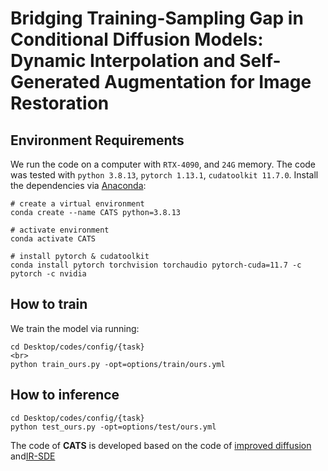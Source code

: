# Bridging Training-Sampling Gap in Conditional Diffusion Models: <br> Dynamic Interpolation and Self-Generated Augmentation for Image Restoration


## Environment Requirements

 We run the code on a computer with `RTX-4090`, and `24G` memory. The code was tested with `python 3.8.13`, `pytorch 1.13.1`, `cudatoolkit 11.7.0`. Install the dependencies via [Anaconda](https://www.anaconda.com/):

```
# create a virtual environment
conda create --name CATS python=3.8.13

# activate environment
conda activate CATS

# install pytorch & cudatoolkit
conda install pytorch torchvision torchaudio pytorch-cuda=11.7 -c pytorch -c nvidia
```

## How to train
We train the model via running:

```
cd Desktop/codes/config/{task}
<br>
python train_ours.py -opt=options/train/ours.yml
```
## How to inference
```
cd Desktop/codes/config/{task}
python test_ours.py -opt=options/test/ours.yml
```


The code of **CATS** is developed based on the code of [improved diffusion](https://github.com/openai/improved-diffusion) and[IR-SDE](https://github.com/Algolzw/image-restoration-sde)



